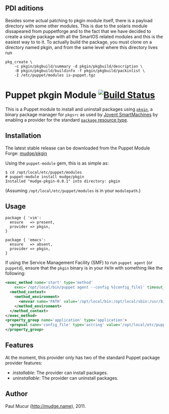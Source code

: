 ## PDI aditions

Besides some actual patching to pkgin module itself, there is a payload directory with some other modules. This is due to the solaris module dissapeared from puppetforge and to the fact that we have decided to create a single package with all the SmartOS related modules and this is the easiest way to to it.
To actually build the package, you must clone on a directory named pkgin, and from the same level where this directory lives run

    pkg_create \
        -c pkgin/pkgbuild/summary -d pkgin/pkgbuild/description \
        -B pkgin/pkgbuild/buildinfo -f pkgin/pkgbuild/packinlist \
        -I /etc/puppet/modules is-puppet.tgz


Puppet pkgin Module [![Build Status](https://secure.travis-ci.org/mudge/puppet-pkgin.png?branch=master)](http://travis-ci.org/mudge/puppet-pkgin)
===================

This is a Puppet module to install and uninstall packages using [`pkgin`][0], a
binary package manager for `pkgsrc` as used by [Joyent SmartMachines][1] by
enabling a provider for the standard [`package` resource type][2].

Installation
------------

The latest stable release can be downloaded from the Puppet Module Forge: [mudge/pkgin][3]

Using the `puppet-module` gem, this is as simple as:

```console
$ cd /opt/local/etc/puppet/modules
# puppet-module install mudge/pkgin
Installed "mudge-pkgin-0.0.1" into directory: pkgin
```

(Assuming `/opt/local/etc/puppet/modules` is in your `modulepath`.)

Usage
-----

```puppet
package { 'vim':
  ensure   => present,
  provider => pkgin,
}

package { 'emacs':
  ensure   => absent,
  provider => pkgin,
}
```

If using the Service Management Facility (SMF) to run `puppet agent` (or `puppetd`),
ensure that the `pkgin` binary is in your `PATH` with something like the following:

```xml
<exec_method name='start' type='method'
    exec='/opt/local/bin/puppet agent --config %{config_file}' timeout_seconds='60'>
  <method_context>
    <method_environment>
      <envvar name='PATH' value='/opt/local/bin:/opt/local/sbin:/usr/bin:/usr/sbin'/>
    </method_environment>
  </method_context>
</exec_method>
<property_group name='application' type='application'>
  <propval name='config_file' type='astring' value='/opt/local/etc/puppet/puppet.conf'/>
</property_group>
```

Features
--------

At the moment, this provider only has two of the standard Puppet package provider
features:

* *installable*: The provider can install packages.
* *uninstallable*: The provider can uninstall packages.

Author
------

Paul Mucur (http://mudge.name), 2011.

  [0]: http://pkgin.net/
  [1]: http://www.joyent.com/products/smartmachines/
  [2]: http://docs.puppetlabs.com/references/stable/type.html#package
  [3]: http://forge.puppetlabs.com/mudge/pkgin

